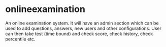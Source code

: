 onlineexamination
=================

An online examination system. It will have an admin section which can be used to add questions, answers, new users and other configurations. User can then take test (time bound) and check score, check history, check percentile etc.
